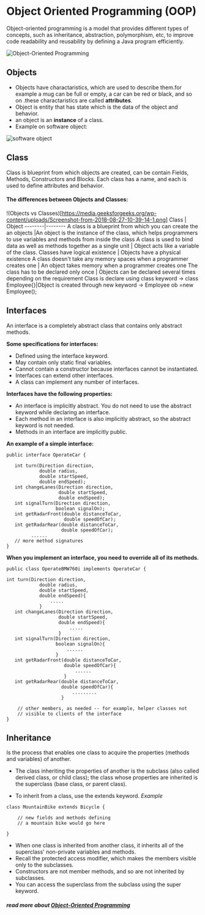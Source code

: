 # Object Oriented Programming (OOP)
Object-oriented programming is a model that provides different types of concepts, such as inheritance, abstraction, polymorphism, etc,  to improve code readability and reusability by defining a Java program efficiently.

![Object-Oriented Programming](https://static.javatpoint.com/difference/images/procedural-programming-vs-object-oriented-programming.png)


## Objects 
* Objects have charactaristics, which are used to describe them.for example a mug can be full or empty, a car can be red or black, and so on .these charactaristics are called **attributes**.
* Object is  entity that has state which is the data of the object and behavior.
* an object is an **instance** of a class.
* Example on software object:

![software object](https://docs.oracle.com/javase/tutorial/figures/java/concepts-object.gif)

## Class 
Class is blueprint from which objects are created, can be contain Fields, Methods, Constructors and Blocks.
Each class has a name, and each is used to define attributes and behavior.

#### The differences between Objects and Classes:

!(Objects vs Classes)[https://media.geeksforgeeks.org/wp-content/uploads/Screenshot-from-2018-08-27-10-39-14-1.png]
Class	| Object
--------|--------
A class is a blueprint from which you can create the an objects |An object is the instance of the class, which helps programmers to use variables and methods from inside the class
A class is used to bind data as well as methods together as a single unit |	Object acts like a variable of the class.
Classes have logical existence | 	Objects have a physical existence
A class doesn't take any memory spaces when a programmer creates one |	An object takes memory when a programmer creates one
The class has to be declared only once |	Objects can be declared several times depending on the requirement
Class is declare using class keyword -> class Employee{}|Object is created through new keyword -> Employee ob =new Employee();

## Interfaces
An interface is a completely abstract class that contains only abstract methods.


**Some specifications for interfaces:**

- Defined using the interface keyword.
- May contain only static final variables.
- Cannot contain a constructor because interfaces cannot be instantiated.
- Interfaces can extend other interfaces.
- A class can implement any number of interfaces.

**Interfaces have the following properties:**
- An interface is implicitly abstract. You do not need to use the abstract keyword while declaring an interface.
- Each method in an interface is also implicitly abstract, so the abstract keyword is not needed.
- Methods in an interface are implicitly public.

**An example of a simple interface:**

```
public interface OperateCar {

   int turn(Direction direction,
            double radius,
            double startSpeed,
            double endSpeed);
   int changeLanes(Direction direction,
                   double startSpeed,
                   double endSpeed);
   int signalTurn(Direction direction,
                  boolean signalOn);
   int getRadarFront(double distanceToCar,
                     double speedOfCar);
   int getRadarRear(double distanceToCar,
                    double speedOfCar);
         ......
   // more method signatures
}
```
**When you implement an interface, you need to override all of its methods.**

```
public class OperateBMW760i implements OperateCar {

int turn(Direction direction,
            double radius,
            double startSpeed,
            double endSpeed){
                .....
            }
   int changeLanes(Direction direction,
                   double startSpeed,
                   double endSpeed){
                       .....
                   }
   int signalTurn(Direction direction,
                  boolean signalOn){
                      ......
                  }
   int getRadarFront(double distanceToCar,
                     double speedOfCar){
                         ......
                     }
   int getRadarRear(double distanceToCar,
                    double speedOfCar){
                        .........
                    }

    // other members, as needed -- for example, helper classes not 
    // visible to clients of the interface
}
```

## Inheritance
Is the process that enables one class to acquire the properties (methods and variables) of another. 

* The class inheriting the properties of another is the subclass (also called derived class, or child class); the class whose properties are inherited is the superclass (base class, or parent class).

* To inherit from a class, use the extends keyword.
*Example*
```
class MountainBike extends Bicycle {

    // new fields and methods defining 
    // a mountain bike would go here

}
```

* When one class is inherited from another class, it inherits all of the superclass' non-private variables and methods.
* Recall the protected access modifier, which makes the members visible only to the subclasses.
* Constructors are not member methods, and so are not inherited by subclasses.
* You can access the superclass from the subclass using the super keyword.

##### read more about [ Object-Oriented Programming](https://docs.oracle.com/javase/tutorial/java/concepts/)




